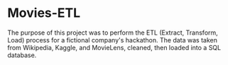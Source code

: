 # Movies-ETL

The purpose of this project was to perform the ETL (Extract, Transform, Load) process for a fictional company's hackathon. The data was taken from Wikipedia, Kaggle, and MovieLens, cleaned, then loaded into a SQL database.